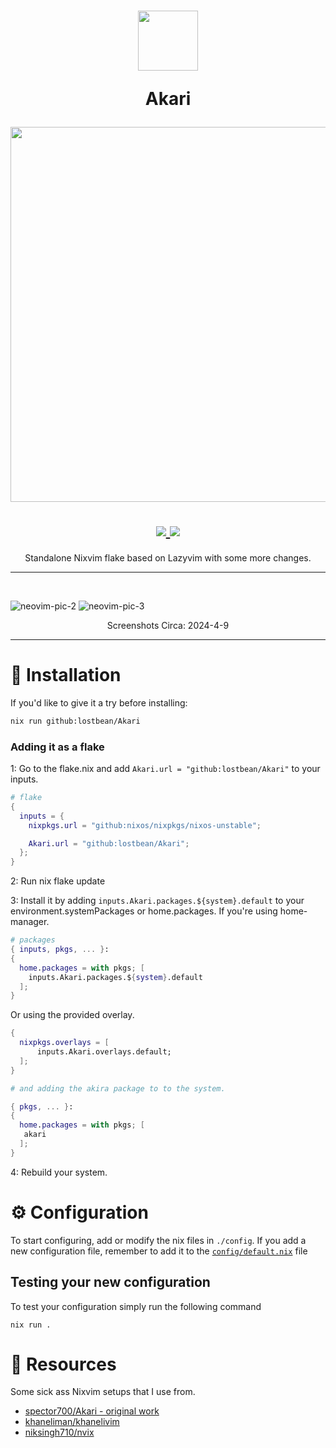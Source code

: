 <h1 align="center">
      <img src="https://raw.githubusercontent.com/NixOS/nixos-artwork/master/logo/nix-snowflake-colours.svg" width="96px" height="96px" />
      <br>

Akari

  <img src="https://raw.githubusercontent.com/catppuccin/catppuccin/main/assets/palette/macchiato.png" width="600px" /> <br>
  <div align="center">

  <div align="center">
   <p></p>
   <a href="https://github.com/sioodmy/dotfiles/">
      <img src="https://img.shields.io/github/repo-size/lostbean/Akari?color=ea999c&labelColor=303446&style=for-the-badge">
   </a>
      <a = href="https://nixos.org">
      <img src="https://img.shields.io/badge/NixOS-unstable-blue.svg?style=for-the-badge&labelColor=303446&logo=NixOS&logoColor=white&color=91D7E3">
    </a>
   <br>
</div>
</h1>
<p align=center>Standalone Nixvim flake based on Lazyvim with some more changes.</p>

---

<br>
</div>

![neovim-pic-2](./.github/assets/neovim-pic-2.png)
![neovim-pic-3](./.github/assets/neovim-pic-3.png)
<p align="center"> Screenshots Circa: 2024-4-9</p>

---

# 🔨 Installation

If you'd like to give it a try before installing:

```sh
nix run github:lostbean/Akari
```

### Adding it as a flake

1: Go to the flake.nix and add `Akari.url = "github:lostbean/Akari"` to your inputs.

```nix
# flake
{
  inputs = {
    nixpkgs.url = "github:nixos/nixpkgs/nixos-unstable";

    Akari.url = "github:lostbean/Akari";
  };
}
```
2: Run nix flake update

3: Install it by adding `inputs.Akari.packages.${system}.default` to your environment.systemPackages or home.packages. If you're using home-manager.

```nix
# packages
{ inputs, pkgs, ... }:
{
  home.packages = with pkgs; [
    inputs.Akari.packages.${system}.default
  ];
}
```

Or using the provided overlay.

```nix
{
  nixpkgs.overlays = [
      inputs.Akari.overlays.default;
  ];
}

# and adding the akira package to to the system.

{ pkgs, ... }:
{
  home.packages = with pkgs; [
   akari
  ];
}
```

4: Rebuild your system.

</details>

# ⚙️ Configuration

To start configuring, add or modify the nix files in `./config`.
If you add a new configuration file, remember to add it to the
[`config/default.nix`](./config/default.nix) file

## Testing your new configuration

To test your configuration simply run the following command

```
nix run .
```

# :bookmark_tabs: Resources
Some sick ass Nixvim setups that I use from.

- [spector700/Akari - original work](https://github.com/spector700/Akari)
- [khaneliman/khanelivim](https://github.com/khaneliman/khanelivim/tree/main)
- [niksingh710/nvix](https://github.com/niksingh710/nvix)
